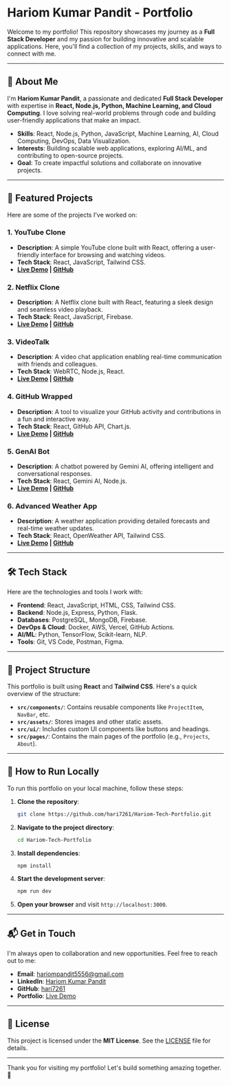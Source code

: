 # Hariom Kumar Pandit - Portfolio

Welcome to my portfolio! This repository showcases my journey as a **Full Stack Developer** and my passion for building innovative and scalable applications. Here, you'll find a collection of my projects, skills, and ways to connect with me.

---

## 🚀 About Me

I'm **Hariom Kumar Pandit**, a passionate and dedicated **Full Stack Developer** with expertise in **React, Node.js, Python, Machine Learning, and Cloud Computing**. I love solving real-world problems through code and building user-friendly applications that make an impact.

- **Skills**: React, Node.js, Python, JavaScript, Machine Learning, AI, Cloud Computing, DevOps, Data Visualization.
- **Interests**: Building scalable web applications, exploring AI/ML, and contributing to open-source projects.
- **Goal**: To create impactful solutions and collaborate on innovative projects.

---

## 🌟 Featured Projects

Here are some of the projects I've worked on:

### 1. **YouTube Clone**
   - **Description**: A simple YouTube clone built with React, offering a user-friendly interface for browsing and watching videos.
   - **Tech Stack**: React, JavaScript, Tailwind CSS.
   - **[Live Demo](https://simple-youtube-clone-nine.vercel.app/) | [GitHub](https://github.com/hari7261/Youtube-Clone)**

### 2. **Netflix Clone**
   - **Description**: A Netflix clone built with React, featuring a sleek design and seamless video playback.
   - **Tech Stack**: React, JavaScript, Firebase.
   - **[Live Demo](https://netflix-cllone.vercel.app/) | [GitHub](https://github.com/hari7261/NetflixClone-)**

### 3. **VideoTalk**
   - **Description**: A video chat application enabling real-time communication with friends and colleagues.
   - **Tech Stack**: WebRTC, Node.js, React.
   - **[Live Demo](https://vid-talk.vercel.app/) | [GitHub](https://github.com/hari7261/VideoTalk)**

### 4. **GitHub Wrapped**
   - **Description**: A tool to visualize your GitHub activity and contributions in a fun and interactive way.
   - **Tech Stack**: React, GitHub API, Chart.js.
   - **[Live Demo](https://github-wrapped-peach.vercel.app/) | [GitHub](https://github.com/hari7261/GitHubWrapped)**

### 5. **GenAI Bot**
   - **Description**: A chatbot powered by Gemini AI, offering intelligent and conversational responses.
   - **Tech Stack**: React, Gemini AI, Node.js.
   - **[Live Demo](https://gemini-chatbot-phi-sage.vercel.app/) | [GitHub](https://github.com/hari7261/GenAI-Bot)**

### 6. **Advanced Weather App**
   - **Description**: A weather application providing detailed forecasts and real-time weather updates.
   - **Tech Stack**: React, OpenWeather API, Tailwind CSS.
   - **[Live Demo](https://advanced-weather-five.vercel.app/) | [GitHub](https://github.com/hari7261/AdvancedWeatherApp)**

---

## 🛠️ Tech Stack

Here are the technologies and tools I work with:

- **Frontend**: React, JavaScript, HTML, CSS, Tailwind CSS.
- **Backend**: Node.js, Express, Python, Flask.
- **Databases**: PostgreSQL, MongoDB, Firebase.
- **DevOps & Cloud**: Docker, AWS, Vercel, GitHub Actions.
- **AI/ML**: Python, TensorFlow, Scikit-learn, NLP.
- **Tools**: Git, VS Code, Postman, Figma.

---

## 📂 Project Structure

This portfolio is built using **React** and **Tailwind CSS**. Here's a quick overview of the structure:

- **`src/components/`**: Contains reusable components like `ProjectItem`, `NavBar`, etc.
- **`src/assets/`**: Stores images and other static assets.
- **`src/ui/`**: Includes custom UI components like buttons and headings.
- **`src/pages/`**: Contains the main pages of the portfolio (e.g., `Projects`, `About`).

---

## 🚀 How to Run Locally

To run this portfolio on your local machine, follow these steps:

1. **Clone the repository**:
   ```bash
   git clone https://github.com/hari7261/Hariom-Tech-Portfolio.git
   ```

2. **Navigate to the project directory**:
   ```bash
   cd Hariom-Tech-Portfolio
   ```

3. **Install dependencies**:
   ```bash
   npm install
   ```

4. **Start the development server**:
   ```bash
   npm run dev
   ```

5. **Open your browser** and visit `http://localhost:3000`.

---

## 📬 Get in Touch

I'm always open to collaboration and new opportunities. Feel free to reach out to me:

- **Email**: hariompandit5556@gmail.com
- **LinkedIn**: [Hariom Kumar Pandit](https://www.linkedin.com/in/hariom-pandit/)
- **GitHub**: [hari7261](https://github.com/hari7261)
- **Portfolio**: [Live Demo](https://hariom.vercel.app/)

---

## 📜 License

This project is licensed under the **MIT License**. See the [LICENSE](LICENSE) file for details.

---

Thank you for visiting my portfolio! Let's build something amazing together. 🚀

